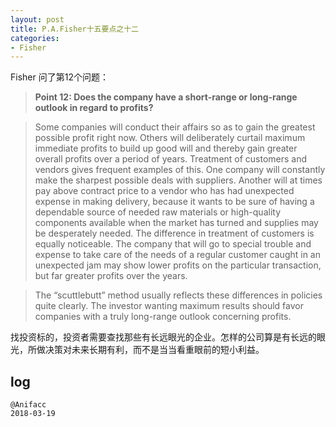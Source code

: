 ```yaml
---
layout: post
title: P.A.Fisher十五要点之十二
categories:
- Fisher
---
```

Fisher 问了第12个问题：

> **Point 12: Does the company have a short-range or long-range outlook in regard to profits?**

> Some companies will conduct their affairs so as to gain the greatest possible profit right now. Others will deliberately curtail maximum immediate profits to build up good will and thereby gain greater overall profits over a period of years. Treatment of customers and vendors gives frequent examples of this. One company will constantly make the sharpest possible deals with suppliers. Another will at times pay above contract price to a vendor who has had unexpected expense in making delivery, because it wants to be sure of having a dependable source of needed raw materials or high-quality components available when the market has turned and supplies may be desperately needed. The difference in treatment of customers is equally noticeable. The company that will go to special trouble and expense to take care of the needs of a regular customer caught in an unexpected jam may show lower profits on the particular transaction, but far greater profits over the years.

> The “scuttlebutt” method usually reflects these differences in policies quite clearly. The investor wanting maximum results should favor companies with a truly long-range outlook concerning profits.

找投资标的，投资者需要查找那些有长远眼光的企业。怎样的公司算是有长远的眼光，所做决策对未来长期有利，而不是当当看重眼前的短小利益。

## log

```
@Anifacc
2018-03-19
```
